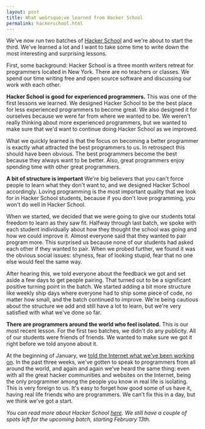 ```yaml
---
layout: post
title: What we&rsquo;ve learned from Hacker School
permalink: hackerschool.html
---
```


We've now run two batches of [Hacker School](http://www.hackerschool.com/) and we're about to start the third. We've learned a lot and I want to take some time to write down the most interesting and surprising lessons.

First, some background: Hacker School is a three month writers retreat for programmers located in New York. There are no teachers or classes. We spend our time writing free and open source software and discussing our work with each other. 

__Hacker School is good for experienced programmers.__ This was one of the first lessons we learned. We designed Hacker School to be the best place for less experienced programmers to become great. We also designed it for ourselves because we were far from where we wanted to be. We weren't really thinking about more experienced programmers, but we wanted to make sure that we'd want to continue doing Hacker School as we improved.

What we quickly learned is that the focus on becoming a better programmer is exactly what attracted the best programmers to us. In retrospect this should have been obvious. The best programmers become the best because they always want to be better. Also, great programmers enjoy spending time with other great programmers. 

__A bit of structure is important__ We're big believers that you can't force people to learn what they don't want to, and we designed Hacker School accordingly. Loving programming is the most important quality that we look for in Hacker School students, because if you don't love programming, you won't do well in Hacker School.

When we started, we decided that we were going to give our students total freedom to learn as they saw fit. Halfway through last batch, we spoke with each student individually about how they thought the school was going and how we could improve it. Almost everyone said that they wanted to pair program more. This surprised us because none of our students had asked each other if they wanted to pair. When we probed further, we found it was the obvious social issues: shyness, fear of looking stupid, fear that no one else would feel the same way.

After hearing this, we told everyone about the feedback we got and set aside a few days to get people pairing. That turned out to be a significant positive turning point in the batch. We started adding a bit more structure like weekly ship days where everyone had to ship some piece of code, no matter how small, and the batch continued to improve. We're being cautious about the structure we add and still have a lot to learn, but we're very satisfied with what we've done so far.

__There are programmers around the world who feel isolated.__ This is our most recent lesson. For the first two batches, we didn't do any publicity. All of our students were friends of friends. We wanted to make sure we got it right before we told anyone about it.

At the beginning of January, we [told the Internet what we've been working on](http://unschooled.org/2012/06/the-path-to-hacker-school/). In the past three weeks, we've gotten to speak to programmers from all around the world, and again and again we've heard the same thing: even with all the great hacker communities and websites on the Internet, being the only programmer among the people you know in real life is isolating. This is very foreign to us. It's easy to forget how good some of us have it, having real life friends who are programmers. We can't fix this in a day, but we think we've got a start.

_You can read more about Hacker School [here](http://www.hackerschool.com/about). We still have a couple of spots left for the upcoming batch, starting February 13th._
